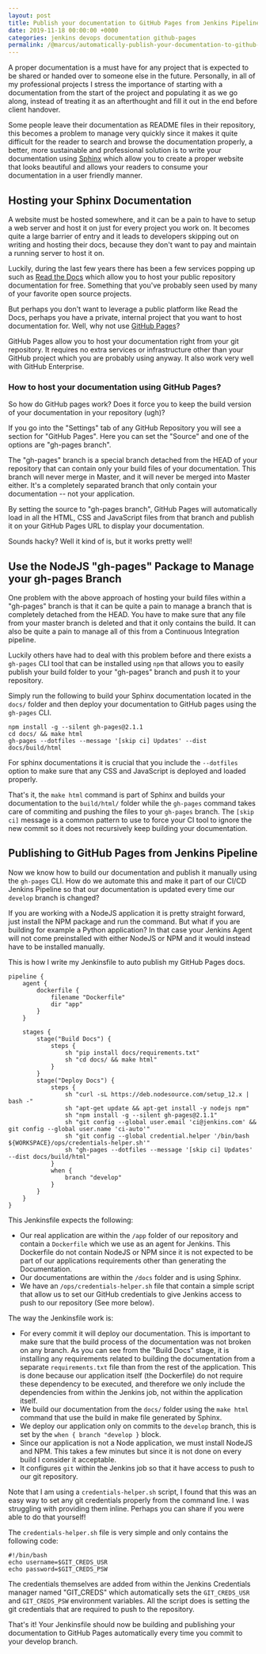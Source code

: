 ```yaml
---
layout: post
title: Publish your documentation to GitHub Pages from Jenkins Pipeline
date: 2019-11-18 00:00:00 +0000
categories: jenkins devops documentation github-pages
permalink: /@marcus/automatically-publish-your-documentation-to-github-pages-with-your-cicd-pipeline
---
```


A proper documentation is a must have for any project that is expected to be shared or handed over to someone else in the future. Personally, in all of my professional projects I stress the importance of starting with a documentation from the start of the project and populating it as we go along, instead of treating it as an afterthought and fill it out in the end before client handover.

Some people leave their documentation as README files in their repository, this becomes a problem to manage very quickly since it makes it quite difficult for the reader to search and browse the documentation properly, a better, more sustainable and professional solution is to write your documentation using [Sphinx](http://www.sphinx-doc.org/en/master/) which allow you to create a proper website that looks beautiful and allows your readers to consume your documentation in a user friendly manner.

## Hosting your Sphinx Documentation
A website must be hosted somewhere, and it can be a pain to have to setup a web server and host it on just for every project you work on. It becomes quite a large barrier of entry and it leads to developers skipping out on writing and hosting their docs, because they don't want to pay and maintain a running server to host it on. 

Luckily, during the last few years there has been a few services popping up such as [Read the Docs](https://readthedocs.org/) which allow you to host your public repository documentation for free. Something that you've probably seen used by many of your favorite open source projects. 

But perhaps you don't want to leverage a public platform like Read the Docs, perhaps you have a private, internal project that you want to host documentation for. Well, why not use [GitHub Pages](https://pages.github.com/)?

GitHub Pages allow you to host your documentation right from your git repository. It requires no extra services or infrastructure other than your GitHub project which you are probably using anyway. It also work very well with GitHub Enterprise.

### How to host your documentation using GitHub Pages?
So how do GitHub pages work? Does it force you to keep the build version of your documentation in your repository (ugh)?

If you go into the "Settings" tab of any GitHub Repository you will see a section for "GitHub Pages". Here you can set the "Source" and one of the options are "gh-pages branch". 

The "gh-pages" branch is a special branch detached from the HEAD of your repository that can contain only your build files of your documentation. This branch will never merge in Master, and it will never be merged into Master either. It's a completely separated branch that only contain your documentation -- not your application.

By setting the source to "gh-pages branch", GitHub Pages will automatically load in all the HTML, CSS and JavaScript files from that branch and publish it on your GitHub Pages URL to display your documentation.

Sounds hacky? Well it kind of is, but it works pretty well!

## Use the NodeJS "gh-pages" Package to Manage your gh-pages Branch

One problem with the above approach of hosting your build files within a "gh-pages" branch is that it can be quite a pain to manage a branch that is completely detached from the HEAD. You have to make sure that any file from your master branch is deleted and that it only contains the build. It can also be quite a pain to manage all of this from a Continuous Integration pipeline. 

Luckily others have had to deal with this problem before and there exists a `gh-pages` CLI tool that can be installed using `npm` that allows you to easily publish your build folder to your "gh-pages" branch and push it to your repository. 

Simply run the following to build your Sphinx documentation located in the `docs/` folder and then deploy your documentation to GitHub pages using the `gh-pages` CLI.

    npm install -g --silent gh-pages@2.1.1
    cd docs/ && make html
    gh-pages --dotfiles --message '[skip ci] Updates' --dist docs/build/html

For sphinx documentations it is crucial that you include the `--dotfiles` option to make sure that any CSS and JavaScript is deployed and loaded properly.

That's it, the `make html` command is part of Sphinx and builds your documentation to the `build/html/` folder while the `gh-pages` command takes care of commiting and pushing the files to your `gh-pages` branch. The `[skip ci]` message is a common pattern to use to force your CI tool to ignore the new commit so it does not recursively keep building your documentation.

## Publishing to GitHub Pages from Jenkins Pipeline
Now we know how to build our documentation and publish it manually using the `gh-pages` CLI. How do we automate this and make it part of our CI/CD Jenkins Pipeline so that our documentation is updated every time our `develop` branch is changed?

If you are working with a NodeJS application it is pretty straight forward, just install the NPM package and run the command. But what if you are building for example a Python application? In that case your Jenkins Agent will not come preinstalled with either NodeJS or NPM and it would instead have to be installed manually.

This is how I write my Jenkinsfile to auto publish my GitHub Pages docs.

    pipeline {
        agent {
            dockerfile {
                filename "Dockerfile"
				dir "app"
            }
        }

        stages {
            stage("Build Docs") {
                steps {
                    sh "pip install docs/requirements.txt"
					sh "cd docs/ && make html"
                }
            }
            stage("Deploy Docs") {
                steps {
                    sh "curl -sL https://deb.nodesource.com/setup_12.x | bash -"
                    sh "apt-get update && apt-get install -y nodejs npm"
                    sh "npm install -g --silent gh-pages@2.1.1"
                    sh "git config --global user.email 'ci@jenkins.com' && git config --global user.name 'ci-auto'"
                    sh "git config --global credential.helper '/bin/bash ${WORKSPACE}/ops/credentials-helper.sh'"
                    sh "gh-pages --dotfiles --message '[skip ci] Updates' --dist docs/build/html"
                }
                when {
                    branch "develop"
                }
            }
        }
    }

This Jenkinsfile expects the following:

* Our real application are within the `/app` folder of our repository and contain a `Dockerfile` which we use as an agent for Jenkins. This Dockerfile do not contain NodeJS or NPM since it is not expected to be part of our applications requirements other than generating the Documentation.
* Our documentations are within the `/docs` folder and is using Sphinx.
* We have an `/ops/credentials-helper.sh` file that contain a simple script that allow us to set our GitHub credentials to give Jenkins access to push to our repository (See more below).

The way the Jenkinsfile work is:

* For every commit it will deploy our documentation. This is important to make sure that the build process of the documentation was not broken on any branch. As you can see from the "Build Docs" stage, it is installing any requirements related to building the documentation from a separate `requirements.txt` file than from the rest of the application. This is done because our application itself (the Dockerfile) do not require these dependency to be executed, and therefore we only include the dependencies from within the Jenkins job, not within the application itself.
* We build our documentation from the `docs/` folder using the `make html` command that use the build in make file generated by Sphinx.
* We deploy our application only on commits to the `develop` branch, this is set by the `when { branch "develop }` block.
* Since our application is not a Node application, we must install NodeJS and NPM. This takes a few minutes but since it is not done on every build I consider it acceptable.
* It configures `git` within the Jenkins job so that it have access to push to our git repository.

Note that I am using a `credentials-helper.sh` script, I found that this was an easy way to set any git credentials properly from the command line. I was struggling with providing them inline. Perhaps you can share if you were able to do that yourself!

The `credentials-helper.sh` file is very simple and only contains the following code:

    #!/bin/bash
    echo username=$GIT_CREDS_USR
    echo password=$GIT_CREDS_PSW

The credentials themselves are added from within the Jenkins Credentials manager named "GIT_CREDS" which automatically sets the `GIT_CREDS_USR` and `GIT_CREDS_PSW` environment variables. All the script does is setting the git credentials that are required to push to the repository.

That's it! Your Jenkinsfile should now be building and publishing your documentation to GitHub Pages automatically every time you commit to your develop branch.
